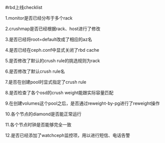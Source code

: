 #rbd上线checklist

1.monitor是否已经分布于多个rack

2.crushmap是否已经根据rack、host进行了修改

3.是否已经将root=default改成了相应的az名

4.是否已经在ceph.conf中显式关闭了rbd cache

5.是否修改了默认的crush rule的挑选规则为rack

6.是否修改了默认crush rule名

7.是否在创建pool时显式指定了crush rule

8.是否检查了各个osd的crush weight能跟实际容量匹配

9.在创建volumes这个pool之后，是否通过reweight-by-pg进行了reweight操作

10.各个节点的diamond是否能正常运行

11.各个节点时钟是否能够完全一致

12.是否已经添加了watchceph监控项，用以进行短信、电话告警
